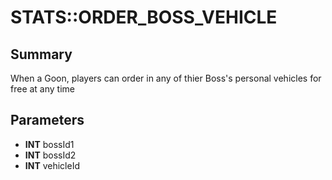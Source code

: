 # STATS::ORDER_BOSS_VEHICLE

## Summary
When a Goon, players can order in any of thier Boss's personal vehicles for free at any time

## Parameters
* **INT** bossId1
* **INT** bossId2
* **INT** vehicleId